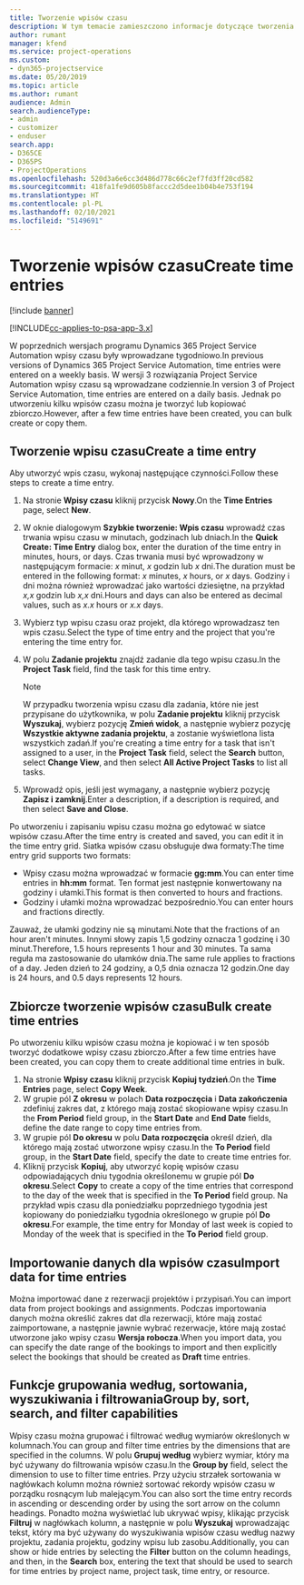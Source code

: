 ```yaml
---
title: Tworzenie wpisów czasu
description: W tym temacie zamieszczono informacje dotyczące tworzenia wpisów czasu.
author: rumant
manager: kfend
ms.service: project-operations
ms.custom:
- dyn365-projectservice
ms.date: 05/20/2019
ms.topic: article
ms.author: rumant
audience: Admin
search.audienceType:
- admin
- customizer
- enduser
search.app:
- D365CE
- D365PS
- ProjectOperations
ms.openlocfilehash: 520d3a6e6cc3d486d778c66c2ef7fd3ff20cd582
ms.sourcegitcommit: 418fa1fe9d605b8faccc2d5dee1b04b4e753f194
ms.translationtype: HT
ms.contentlocale: pl-PL
ms.lasthandoff: 02/10/2021
ms.locfileid: "5149691"
---
```

# <a name="create-time-entries"></a><span data-ttu-id="c3231-103">Tworzenie wpisów czasu</span><span class="sxs-lookup"><span data-stu-id="c3231-103">Create time entries</span></span>

[!include [banner](../includes/psa-now-project-operations.md)]

[!INCLUDE[cc-applies-to-psa-app-3.x](../includes/cc-applies-to-psa-app-3x.md)]

<span data-ttu-id="c3231-104">W poprzednich wersjach programu Dynamics 365 Project Service Automation wpisy czasu były wprowadzane tygodniowo.</span><span class="sxs-lookup"><span data-stu-id="c3231-104">In previous versions of Dynamics 365 Project Service Automation, time entries were entered on a weekly basis.</span></span> <span data-ttu-id="c3231-105">W wersji 3 rozwiązania Project Service Automation wpisy czasu są wprowadzane codziennie.</span><span class="sxs-lookup"><span data-stu-id="c3231-105">In version 3 of Project Service Automation, time entries are entered on a daily basis.</span></span> <span data-ttu-id="c3231-106">Jednak po utworzeniu kilku wpisów czasu można je tworzyć lub kopiować zbiorczo.</span><span class="sxs-lookup"><span data-stu-id="c3231-106">However, after a few time entries have been created, you can bulk create or copy them.</span></span>

## <a name="create-a-time-entry"></a><span data-ttu-id="c3231-107">Tworzenie wpisu czasu</span><span class="sxs-lookup"><span data-stu-id="c3231-107">Create a time entry</span></span>

<span data-ttu-id="c3231-108">Aby utworzyć wpis czasu, wykonaj następujące czynności.</span><span class="sxs-lookup"><span data-stu-id="c3231-108">Follow these steps to create a time entry.</span></span>

1. <span data-ttu-id="c3231-109">Na stronie **Wpisy czasu** kliknij przycisk **Nowy**.</span><span class="sxs-lookup"><span data-stu-id="c3231-109">On the **Time Entries** page, select **New**.</span></span>
2. <span data-ttu-id="c3231-110">W oknie dialogowym **Szybkie tworzenie: Wpis czasu** wprowadź czas trwania wpisu czasu w minutach, godzinach lub dniach.</span><span class="sxs-lookup"><span data-stu-id="c3231-110">In the **Quick Create: Time Entry** dialog box, enter the duration of the time entry in minutes, hours, or days.</span></span> <span data-ttu-id="c3231-111">Czas trwania musi być wprowadzony w następującym formacie: *x* minut, *x* godzin lub *x* dni.</span><span class="sxs-lookup"><span data-stu-id="c3231-111">The duration must be entered in the following format: *x* minutes, *x* hours, or *x* days.</span></span> <span data-ttu-id="c3231-112">Godziny i dni można również wprowadzać jako wartości dziesiętne, na przykład *x,x* godzin lub *x,x* dni.</span><span class="sxs-lookup"><span data-stu-id="c3231-112">Hours and days can also be entered as decimal values, such as *x.x* hours or *x.x* days.</span></span>
3. <span data-ttu-id="c3231-113">Wybierz typ wpisu czasu oraz projekt, dla którego wprowadzasz ten wpis czasu.</span><span class="sxs-lookup"><span data-stu-id="c3231-113">Select the type of time entry and the project that you're entering the time entry for.</span></span>
4. <span data-ttu-id="c3231-114">W polu **Zadanie projektu** znajdź zadanie dla tego wpisu czasu.</span><span class="sxs-lookup"><span data-stu-id="c3231-114">In the **Project Task** field, find the task for this time entry.</span></span>

    > [!NOTE]
    > <span data-ttu-id="c3231-115">W przypadku tworzenia wpisu czasu dla zadania, które nie jest przypisane do użytkownika, w polu **Zadanie projektu** kliknij przycisk **Wyszukaj**, wybierz pozycję **Zmień widok**, a następnie wybierz pozycję **Wszystkie aktywne zadania projektu**, a zostanie wyświetlona lista wszystkich zadań.</span><span class="sxs-lookup"><span data-stu-id="c3231-115">If you're creating a time entry for a task that isn't assigned to a user, in the **Project Task** field, select the **Search** button, select **Change View**, and then select **All Active Project Tasks** to list all tasks.</span></span>

5. <span data-ttu-id="c3231-116">Wprowadź opis, jeśli jest wymagany, a następnie wybierz pozycję **Zapisz i zamknij**.</span><span class="sxs-lookup"><span data-stu-id="c3231-116">Enter a description, if a description is required, and then select **Save and Close**.</span></span>

<span data-ttu-id="c3231-117">Po utworzeniu i zapisaniu wpisu czasu można go edytować w siatce wpisów czasu.</span><span class="sxs-lookup"><span data-stu-id="c3231-117">After the time entry is created and saved, you can edit it in the time entry grid.</span></span> <span data-ttu-id="c3231-118">Siatka wpisów czasu obsługuje dwa formaty:</span><span class="sxs-lookup"><span data-stu-id="c3231-118">The time entry grid supports two formats:</span></span>

- <span data-ttu-id="c3231-119">Wpisy czasu można wprowadzać w formacie **gg:mm**.</span><span class="sxs-lookup"><span data-stu-id="c3231-119">You can enter time entries in **hh:mm** format.</span></span> <span data-ttu-id="c3231-120">Ten format jest następnie konwertowany na godziny i ułamki.</span><span class="sxs-lookup"><span data-stu-id="c3231-120">This format is then converted to hours and fractions.</span></span>
- <span data-ttu-id="c3231-121">Godziny i ułamki można wprowadzać bezpośrednio.</span><span class="sxs-lookup"><span data-stu-id="c3231-121">You can enter hours and fractions directly.</span></span>

<span data-ttu-id="c3231-122">Zauważ, że ułamki godziny nie są minutami.</span><span class="sxs-lookup"><span data-stu-id="c3231-122">Note that the fractions of an hour aren't minutes.</span></span> <span data-ttu-id="c3231-123">Innymi słowy zapis 1,5 godziny oznacza 1 godzinę i 30 minut.</span><span class="sxs-lookup"><span data-stu-id="c3231-123">Therefore, 1.5 hours represents 1 hour and 30 minutes.</span></span> <span data-ttu-id="c3231-124">Ta sama reguła ma zastosowanie do ułamków dnia.</span><span class="sxs-lookup"><span data-stu-id="c3231-124">The same rule applies to fractions of a day.</span></span> <span data-ttu-id="c3231-125">Jeden dzień to 24 godziny, a 0,5 dnia oznacza 12 godzin.</span><span class="sxs-lookup"><span data-stu-id="c3231-125">One day is 24 hours, and 0.5 days represents 12 hours.</span></span>

## <a name="bulk-create-time-entries"></a><span data-ttu-id="c3231-126">Zbiorcze tworzenie wpisów czasu</span><span class="sxs-lookup"><span data-stu-id="c3231-126">Bulk create time entries</span></span>

<span data-ttu-id="c3231-127">Po utworzeniu kilku wpisów czasu można je kopiować i w ten sposób tworzyć dodatkowe wpisy czasu zbiorczo.</span><span class="sxs-lookup"><span data-stu-id="c3231-127">After a few time entries have been created, you can copy them to create additional time entries in bulk.</span></span>

1. <span data-ttu-id="c3231-128">Na stronie **Wpisy czasu** kliknij przycisk **Kopiuj tydzień**.</span><span class="sxs-lookup"><span data-stu-id="c3231-128">On the **Time Entries** page, select **Copy Week**.</span></span>
2. <span data-ttu-id="c3231-129">W grupie pól **Z okresu** w polach **Data rozpoczęcia** i **Data zakończenia** zdefiniuj zakres dat, z którego mają zostać skopiowane wpisy czasu.</span><span class="sxs-lookup"><span data-stu-id="c3231-129">In the **From Period** field group, in the **Start Date** and **End Date** fields, define the date range to copy time entries from.</span></span>
3. <span data-ttu-id="c3231-130">W grupie pól **Do okresu** w polu **Data rozpoczęcia** określ dzień, dla którego mają zostać utworzone wpisy czasu.</span><span class="sxs-lookup"><span data-stu-id="c3231-130">In the **To Period** field group, in the **Start Date** field, specify the date to create time entries for.</span></span>
4. <span data-ttu-id="c3231-131">Kliknij przycisk **Kopiuj**, aby utworzyć kopię wpisów czasu odpowiadających dniu tygodnia określonemu w grupie pól **Do okresu**.</span><span class="sxs-lookup"><span data-stu-id="c3231-131">Select **Copy** to create a copy of the time entries that correspond to the day of the week that is specified in the **To Period** field group.</span></span> <span data-ttu-id="c3231-132">Na przykład wpis czasu dla poniedziałku poprzedniego tygodnia jest kopiowany do poniedziałku tygodnia określonego w grupie pól **Do okresu**.</span><span class="sxs-lookup"><span data-stu-id="c3231-132">For example, the time entry for Monday of last week is copied to Monday of the week that is specified in the **To Period** field group.</span></span>

## <a name="import-data-for-time-entries"></a><span data-ttu-id="c3231-133">Importowanie danych dla wpisów czasu</span><span class="sxs-lookup"><span data-stu-id="c3231-133">Import data for time entries</span></span>

<span data-ttu-id="c3231-134">Można importować dane z rezerwacji projektów i przypisań.</span><span class="sxs-lookup"><span data-stu-id="c3231-134">You can import data from project bookings and assignments.</span></span> <span data-ttu-id="c3231-135">Podczas importowania danych można określić zakres dat dla rezerwacji, które mają zostać zaimportowane, a następnie jawnie wybrać rezerwacje, które mają zostać utworzone jako wpisy czasu **Wersja robocza**.</span><span class="sxs-lookup"><span data-stu-id="c3231-135">When you import data, you can specify the date range of the bookings to import and then explicitly select the bookings that should be created as **Draft** time entries.</span></span>

## <a name="group-by-sort-search-and-filter-capabilities"></a><span data-ttu-id="c3231-136">Funkcje grupowania według, sortowania, wyszukiwania i filtrowania</span><span class="sxs-lookup"><span data-stu-id="c3231-136">Group by, sort, search, and filter capabilities</span></span>

<span data-ttu-id="c3231-137">Wpisy czasu można grupować i filtrować według wymiarów określonych w kolumnach.</span><span class="sxs-lookup"><span data-stu-id="c3231-137">You can group and filter time entries by the dimensions that are specified in the columns.</span></span> <span data-ttu-id="c3231-138">W polu **Grupuj według** wybierz wymiar, który ma być używany do filtrowania wpisów czasu.</span><span class="sxs-lookup"><span data-stu-id="c3231-138">In the **Group by** field, select the dimension to use to filter time entries.</span></span> <span data-ttu-id="c3231-139">Przy użyciu strzałek sortowania w nagłówkach kolumn można również sortować rekordy wpisów czasu w porządku rosnącym lub malejącym.</span><span class="sxs-lookup"><span data-stu-id="c3231-139">You can also sort the time entry records in ascending or descending order by using the sort arrow on the column headings.</span></span> <span data-ttu-id="c3231-140">Ponadto można wyświetlać lub ukrywać wpisy, klikając przycisk **Filtruj** w nagłówkach kolumn, a następnie w polu **Wyszukaj** wprowadzając tekst, który ma być używany do wyszukiwania wpisów czasu według nazwy projektu, zadania projektu, godziny wpisu lub zasobu.</span><span class="sxs-lookup"><span data-stu-id="c3231-140">Additionally, you can show or hide entries by selecting the **Filter** button on the column headings, and then, in the **Search** box, entering the text that should be used to search for time entries by project name, project task, time entry, or resource.</span></span>
